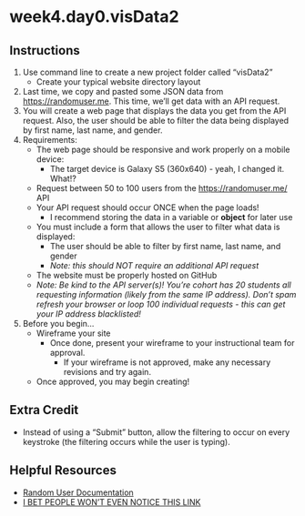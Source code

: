 # week4.day0.visData2

## Instructions
1. Use command line to create a new project folder called “visData2”
   - Create your typical website directory layout
2. Last time, we copy and pasted some JSON data from https://randomuser.me. This time, we’ll get data with an API request. 
3. You will create a web page that displays the data you get from the API request. Also, the user should be able to filter the data being displayed by first name, last name, and gender.
4. Requirements:
   - The web page should be responsive and work properly on a mobile device:
     - The target device is Galaxy S5 (360x640) - yeah, I changed it. What!?
   - Request between 50 to 100 users from the https://randomuser.me/ API
   - Your API request should occur ONCE when the page loads! 
     - I recommend storing the data in a variable or **object** for later use
   - You must include a form that allows the user to filter what data is displayed:
     - The user should be able to filter by first name, last name, and gender
     - *Note: this should NOT require an additional API request*
   - The website must be properly hosted on GitHub
   - *Note: Be kind to the API server(s)! You’re cohort has 20 students all requesting information (likely from the same IP address). Don’t spam refresh your browser or loop 100 individual requests - this can get your IP address blacklisted!*
5. Before you begin…
   - Wireframe your site
     - Once done, present your wireframe to your instructional team for approval.
       - If your wireframe is not approved, make any necessary revisions and try again.
   - Once approved, you may begin creating!

## Extra Credit
- Instead of using a “Submit” button, allow the filtering to occur on every keystroke (the filtering occurs while the user is typing).

## Helpful Resources
- [Random User Documentation](https://randomuser.me/documentation)
- [I BET PEOPLE WON’T EVEN NOTICE THIS LINK](https://2018-asc-secret.glitch.me/)
